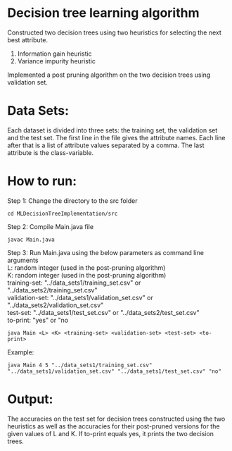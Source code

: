 # Decision tree learning algorithm

Constructed two decision trees using two heuristics for selecting the next best attribute.

1. Information gain heuristic 
2. Variance impurity heuristic

Implemented a post pruning algorithm on the two decision trees using validation set. 


# Data Sets:
Each dataset is divided into three sets: the training set, the validation set and the test set. The first line in the file gives the attribute names. Each line after that is a list of attribute values separated by a comma. The last attribute is the class-variable.

# How to run:

Step 1:  Change the directory to the src folder
```
cd MLDecisionTreeImplementation/src
```
Step 2:  Compile Main.java file
```
javac Main.java
```
Step 3:  Run Main.java using the below parameters as command line arguments<br />
L: random integer (used in the post-pruning algorithm)<br />
K: random integer (used in the post-pruning algorithm)<br /> 
training-set:  "../data_sets1/training_set.csv" or "../data_sets2/training_set.csv"<br />
validation-set: "../data_sets1/validation_set.csv" or "../data_sets2/validation_set.csv"<br />
test-set: "../data_sets1/test_set.csv" or "../data_sets2/test_set.csv"<br />
to-print: "yes" or "no<br />
```
java Main <L> <K> <training-set> <validation-set> <test-set> <to-print>
```
Example:
```
java Main 4 5 "../data_sets1/training_set.csv" "../data_sets1/validation_set.csv" "../data_sets1/test_set.csv" "no"
```
# Output:
The accuracies on the test set for decision trees constructed using the two heuristics as well as the accuracies for their post-pruned versions for the given values of L and K. If to-print equals yes, it prints the two decision trees.

